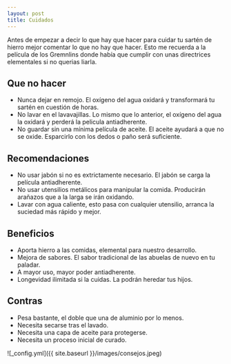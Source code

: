 ```yaml
---
layout: post
title: Cuidados
---
```

Antes de empezar a decir lo que hay que hacer para cuidar tu sartén de hierro mejor comentar lo que no hay que hacer. Esto me recuerda a la película de los Gremnlins donde había que cumplir con unas directrices elementales si no querias liarla.

## Que no hacer
* Nunca dejar en remojo. El oxígeno del agua oxidará y transformará tu sartén en cuestión de horas.
* No lavar en el lavavajillas. Lo mismo que lo anterior, el oxígeno del agua la oxidará y perderá la pelicula antiadherente.
* No guardar sin una mínima película de aceite. El aceite ayudará a que no se oxide. Esparcirlo con los dedos o paño será suficiente.

## Recomendaciones
* No usar jabón si no es extrictamente necesario. El jabón se carga la película antiadherente.
* No usar utensilios metálicos para manipular la comida. Producirán arañazos que a la larga se irán oxidando.
* Lavar con agua caliente, esto pasa con cualquier utensilio, arranca la suciedad más rápido y mejor. 

## Beneficios

* Aporta hierro a las comidas, elemental para nuestro desarrollo.
* Mejora de sabores. El sabor tradicional de las abuelas de nuevo en tu paladar.
* A mayor uso, mayor poder antiadherente.
* Longevidad ilimitada si la cuidas. La podrán heredar tus hijos.

## Contras

* Pesa bastante, el doble que una de aluminio por lo menos.
* Necesita secarse tras el lavado.
* Necesita una capa de aceite para protegerse.
* Necesita un proceso inicial de curado.


![_config.yml]({{ site.baseurl }}/images/consejos.jpeg)
